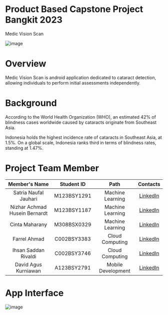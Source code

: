 # Product Based Capstone Project Bangkit 2023

Medic Vision Scan

![image](https://github.com/NEAR07/Medic-Vision-Scan/assets/70014607/7b40ae34-0ffe-4254-a938-b325c912462b)

# Overview
Medic Vision Scan is android application dedicated to cataract detection, allowing individuals to perform initial assessments independently.

# Background
According to the World Health Organization (WHO), an estimated 42% of blindness cases worldwide caused by cataracts originate from Southeast Asia.

 Indonesia holds the highest incidence rate of cataracts in Southeast Asia, at 1.5%. On a global scale, Indonesia ranks third in terms of blindness rates, standing at 1.47%.

# Project Team Member

|        Member's Name          |  Student ID |        Path        |                                    Contacts                              |
| :---------------------------: | :---------: | :----------------: | :----------------------------------------------------------------------: |
|     Satria Naufal Jauhari     | M123BSY1291 |  Machine Learning  | [LinkedIn](https://www.linkedin.com/in/satria-naufal-jauhari-a9526427a/) |
| Nizhar Achmad Husein Bernardt | M123BSY1187 |  Machine Learning  | [LinkedIn](https://www.linkedin.com/in/nizhar-achmad-husein-bernardt/)   |
|         Cinta Maharany        | M308BSX0329 |  Machine Learning  | [LinkedIn](https://www.linkedin.com/in/cintamhy/)                        |
|          Farrel Ahmad         | C002BSY3383 |  Cloud Computing   | [LinkedIn](https://www.linkedin.com/in/frla/)                            |
|     Ihsan Saddan Rivaldi      | C002BSY3746 |  Cloud Computing   | [LinkedIn](https://www.linkedin.com/in/saddanr/)                         |
|     David Agus Kurniawan      | A123BSY2791 | Mobile Development | [LinkedIn](https://www.linkedin.com/in/david-agus-kurniawan-ab7a37206/)  |

# App Interface

![image](https://github.com/NEAR07/Medic-Vision-Scan/blob/master/App_Interface.jpg)
